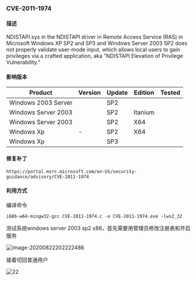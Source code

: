 ### CVE-2011-1974

#### 描述

NDISTAPI.sys in the NDISTAPI driver in Remote Access Service (RAS) in Microsoft Windows XP SP2 and SP3 and Windows Server 2003 SP2 does not properly validate user-mode input, which allows local users to gain privileges via a crafted application, aka "NDISTAPI Elevation of Privilege Vulnerability."

#### 影响版本

| Product             | Version | Update | Edition | Tested |
| ------------------- | ------- | ------ | ------- | ------ |
| Windows 2003 Server |         | SP2    |         |        |
| Windows Server 2003 |         | SP2    | Itanium |        |
| Windows Server 2003 |         | SP2    | X64     |        |
| Windows Xp          | -       | SP2    | X64     |        |
| Windows Xp          |         | SP3    |         |        |

#### 修复补丁

```
https://portal.msrc.microsoft.com/en-US/security-guidance/advisory/CVE-2011-1974
```

#### 利用方式

编译命令

```
i686-w64-mingw32-gcc CVE-2011-1974.c -o CVE-2011-1974.exe -lws2_32
```

测试系统windows server 2003 sp2 x86，首先需要用管理员修改注册表和开启服务

![image-20200822202222486](https://github.com/Ascotbe/Random-img/blob/master/WindowsKernelExploits/CVE-2011-1974_win2003_x86.png?raw=true)

接着切回普通用户

![22](https://github.com/Ascotbe/Random-img/blob/master/WindowsKernelExploits/CVE-2011-1974_win2003_x86.gif?raw=true)

